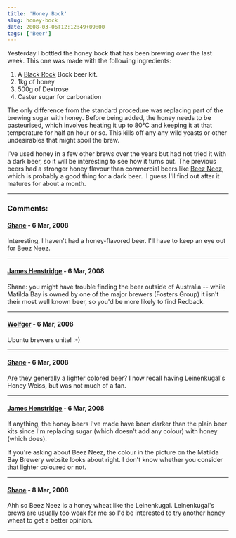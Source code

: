 ```yaml
---
title: 'Honey Bock'
slug: honey-bock
date: 2008-03-06T12:12:49+09:00
tags: ['Beer']
---
```


Yesterday I bottled the honey bock that has been brewing over the last
week. This one was made with the following ingredients:

1.  A [Black Rock](http://www.blackrock.co.nz/) Bock beer kit.
2.  1kg of honey
3.  500g of Dextrose
4.  Caster sugar for carbonation

The only difference from the standard procedure was replacing part of
the brewing sugar with honey. Before being added, the honey needs to be
pasteurised, which involves heating it up to 80°C and keeping it at that
temperature for half an hour or so. This kills off any any wild yeasts
or other undesirables that might spoil the brew.

I\'ve used honey in a few other brews over the years but had not tried
it with a dark beer, so it will be interesting to see how it turns out.
The previous beers had a stronger honey flavour than commercial beers
like [Beez Neez](http://www.matildabay.com.au/ourbeers/beezneez.html),
which is probably a good thing for a dark beer.  I guess I\'ll find out
after it matures for about a month.

---
### Comments:
#### [Shane](http://par-due.com) - <time datetime="2008-03-06 12:31:28">6 Mar, 2008</time>

Interesting, I haven\'t had a honey-flavored beer. I\'ll have to keep an
eye out for Beez Neez.

---
#### [James Henstridge](http://blogs.gnome.org/jamesh/) - <time datetime="2008-03-06 13:06:48">6 Mar, 2008</time>

Shane: you might have trouble finding the beer outside of Australia \--
while Matilda Bay is owned by one of the major brewers (Fosters Group)
it isn\'t their most well known beer, so you\'d be more likely to find
Redback.

---
#### [Wolfger](http://wolfger.wordpress.com/) - <time datetime="2008-03-06 20:35:35">6 Mar, 2008</time>

Ubuntu brewers unite! :-)

---
#### [Shane](http://par-due.com) - <time datetime="2008-03-06 22:44:00">6 Mar, 2008</time>

Are they generally a lighter colored beer? I now recall having
Leinenkugal\'s Honey Weiss, but was not much of a fan.

---
#### [James Henstridge](http://blogs.gnome.org/jamesh/) - <time datetime="2008-03-06 23:23:54">6 Mar, 2008</time>

If anything, the honey beers I\'ve made have been darker than the plain
beer kits since I\'m replacing sugar (which doesn\'t add any colour)
with honey (which does).

If you\'re asking about Beez Neez, the colour in the picture on the
Matilda Bay Brewery website looks about right. I don\'t know whether you
consider that lighter coloured or not.

---
#### [Shane](http://par-due.com) - <time datetime="2008-03-08 02:09:21">8 Mar, 2008</time>

Ahh so Beez Neez is a honey wheat like the Leinenkugal. Leinenkugal\'s
brews are usually too weak for me so I\'d be interested to try another
honey wheat to get a better opinion.

---
